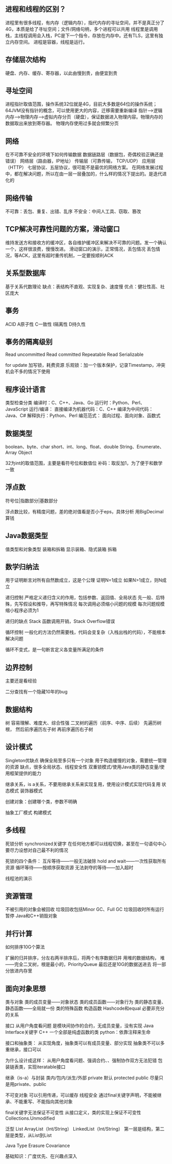 ## 进程和线程的区别？
进程里有很多线程，有内存（逻辑内存），指代内存的寻址空间，并不是真正分了4G，本质是给了寻址空间；文件/网络句柄，多个进程可以共用
线程里是调用栈，主线程调用会入栈，PC是下一个指令，存放在内存中。还有TLS，这里有独立内存空间。
进程是容器，线程是运行。
## 存储层次结构
硬盘、内存、缓存、寄存器，以此由慢到贵，由便宜到贵

## 寻址空间
进程指针取值范围，操作系统32位就是4G，目前大多数是64位的操作系统；64JVM没有指针的概念，可以使用更大的内容，迁移需要重新编译
指针——>逻辑内存——>物理内存——>虚拟内存分页（硬盘），保证数据进入物理内容。物理内存的数据取出来放到寄存器。
物理内存使用过多就会频繁分页


## 网络
在不可靠不安全的环境下如何传输数据
数据链路层（数据包，奇偶校验正确还是错误）
网络层（路由器，IP地址）
传输层（可靠传输， TCP/UDP）
应用层（HTTP）
七层协议、五层协议，很可能不是最优的网络方案。
在网络发展过程中，都在解决问题，所以在由一层一层叠加的，什么样的情况下提出的。是迭代进化的

## 网络传输
不可靠：丢包、重复、出错、乱序
不安全：中间人工具、窃取、篡改

## TCP解决可靠性问题的方案，滑动窗口
维持发送方和接收方的缓冲区，各自维护缓冲区来解决不可靠的问题。发一个确认一个，这样很浪费，慢慢改进。
滑动窗口的演示，正常情况，丢包情况
丢包情况，等ACK，这里有超时重传机制，一定要按顺利ACK


## 关系型数据库
基于关系代数理论
缺点：表结构不直观、实现复杂、速度慢
优点：健壮性高、社区庞大


## 事务
ACID
A原子性
C一致性
I隔离性
D持久性

## 事务的隔离级别
Read uncommitted
Read committed
Repeatable Read
Serializable

for update 加写锁，耗费资源
乐观锁：加一个版本保护，记录Timestamp，冲突机会不多的情况下使用

## 程序设计语言
类型检查分类
编译时：C、C++、Java、Go
运行时：Python、Perl、JavaScript
运行/编译：
直接编译为机器代码：C、C++
编译为中间代码：Java、C#
解释执行：Python、Perl
编范范式：
面向过程、面向对象、函数式

## 数据类型
boolean、byte、char
short、int、long、float、double
String、Enumerate、Array
Object

32为int的取值范围，主要是看符号位和数值位
补码：取反加1，为了便于和数学一致


## 浮点数

符号位|指数部分|基数部分

浮点数比较，有精度问题，差的绝对值看是否小于eps，具体分析
用BigDecimal算钱


## Java数据类型

值类型和对象类型
装箱和拆箱
显示装箱、隐式装箱
拆箱


## 数学归纳法

用于证明断言对所有自然数成立，这是个公理
证明N=1成立
如果N>1成立，则N成立

递归控制
严格定义递归含义的作用，包括参数、返回值、全局状态
先一般、后特殊，先写假设和推导，再写特殊情况
每次调用必须缩小问题的规模
每次问题规模缩小程序必须为1

递归的缺点
Stack
函数调用开销，Stack Overflow错误


循环控制
一般化的方法仍然需要栈，代码会变复杂（入栈出栈的代码），不能根本解决问题

循环不变式，是一句断言定义各变量所满足的条件


## 边界控制
主要还是看经验

二分查找有一个隐藏10年的bug

## 数据结构

树
容易理解、难度大、综合性强
二叉树的遍历（前序、中序、后续）
先遍历树根，
然后前序遍历左子树
再前序遍历右子树


## 设计模式

Singleton优缺点
确保全局至多只有一个对象
用于构造缓慢的对象，需要统一管理的资源
缺点，很多全局状态、线程安全性
双重锁模式/使用Java类的静态变量/使用框架提供的能力

继承关系，is a关系，不要用继承关系来实现复用，使用设计模式实现代码复用
状态模式
装饰器模式

创建对象：创建哪个类，参数不明确

抽象工厂模式
构建模式

## 多线程

死锁分析
synchronized关键字
在任何地方都可以线程切换，甚至在一句语句中心
要尽力设想对自己最不利的情况

死锁的四个条件：
互斥等待——一般无法破除
hold and wait——一次性获取所有资源
循环等待——按顺序获取资源
无法剥夺的等待——加入超时

线程池的演示

## 资源管理
不被引用的对象会被回收
垃圾回收包括Minor GC、Full GC
垃圾回收时所有运行暂停
Java和C++销毁对象


## 并行计算
如何排序10G个算法

扩展的归并排序，分左右两半排序后，将两个有序数据归并
用堆的数据结构，
堆——完全二叉树，根是最小的，PriorityQueue
最后还是10G的数据送进去
将一部分放进内存里

## 面向对象思想
类与对象
类的成员变量——对象状态
类的成员函数——对象行为
类的静态变量、静态函数——全局就一份
类的特殊函数
构造函数
Hashcode和equal 必要非充分的关系

接口
从用户角度看问题
是模块间协作的合约，无成员变量，没有实现
Java Interface关键字
C++ 一个全部是纯虚函数的类
python：依靠注释来生命

接口和抽象类：
从实现角度，抽象类可以有成员变量、部分实现
抽象类不可以多重继承，接口可以

为什么设计成这样：
从用户角度看问题、强调合约、、强制协作双方无法犯错
包装链表类，实现iteratable接口

继承（is-a）与封装
类内/包内/派生/外部
private
默认
protected
public
尽量只是用private、public

不可变对象
可以引用传递，可以缓存
线程安全
通过final关键字声明，不能被继承、不能重写、不能指向其他对象

final关键字无法保证不可变性
从接口定义，类的实现上保证不可变性
Collections.Unmodified

泛型
List
ArrayList（Int/String）
LinkedList（Int/String）
第一层是结构，第二层是类型，从List到List<T>

Java Type Erasure 
Covariance





基础知识：广度优先、在兴趣点深入